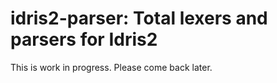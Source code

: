 # idris2-parser: Total lexers and parsers for Idris2

This is work in progress. Please come back later.
